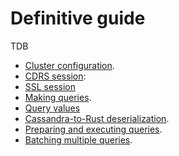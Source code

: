 # Definitive guide

TDB

- [Cluster configuration](./cluster-configuration.md).
- [CDRS session](./cdrs-session.md):
- [SSL session](./cdrs-session.md)
- [Making queries](./making-query.md).
- [Query values](./query-values.md)
- [Cassandra-to-Rust deserialization](./deserialization.md).
- [Preparing and executing queries](./preparing-and-executing-queries.md).
- [Batching multiple queries](./batching-multiple-queries.md).
